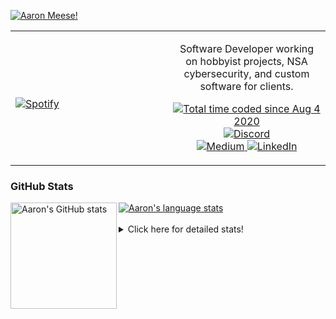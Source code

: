 [![Aaron Meese!](https://user-images.githubusercontent.com/17814535/88975338-a2aabf00-d27f-11ea-963f-8a19608716b4.png)](https://github.com/ajmeese7/readme-ascii "README ASCII")

<!-- Modified from project here: https://github.com/novatorem/novatorem -->
<table width="100%"> 
  <tr>
  <td width="50%">
      
&nbsp; <br> [![Spotify](https://ajmeese7.vercel.app/api/spotify)](https://open.spotify.com/user/ajmeese)

  </td>
  <td width="50%">
    <p align="center">
    Software Developer working on hobbyist projects, NSA cybersecurity, and custom software for clients.
    </p>
    <p align="center">
      <a href="https://wakatime.com/@f726891d-3b02-46cd-9b60-e8c59f9e2b14">
        <img src="https://wakatime.com/badge/user/f726891d-3b02-46cd-9b60-e8c59f9e2b14.svg" alt="Total time coded since Aug 4 2020" title="WakaTime" />
      </a>
      <a href="http://link.aaronmeese.com/discord">
        <img src="https://img.shields.io/badge/discord-ajmeese7%234835-369?style=flat-square&logo=discord&logoColor=white&color=purple" alt="Discord" title="Discord">
      </a>
      <br />
      <a href="https://link.aaronmeese.com/medium">
        <img src="https://img.shields.io/badge/medium-ajmeese7-1DB954?style=flat-square&logo=medium&logoColor=white" alt="Medium" title="Medium">
      </a>
      <a href="https://link.aaronmeese.com/linkedin">
        <img src="https://img.shields.io/badge/linkedIn-aaronmeese-1DB954?style=flat-square&logo=linkedin&logoColor=white&color=blue" alt="LinkedIn" title="LinkedIn">
      </a>
    </p>
  </td>

</table>

[//]: <> (The `&nbsp;` is to have Aphelion take up more space)

### GitHub Stats ###

<a href="https://profile-summary-for-github.com/user/ajmeese7">
  <img align="left" height="170px" src="https://github-readme-stats.vercel.app/api?username=ajmeese7&show_icons=true&line_height=27&count_private=true" alt="Aaron's GitHub stats"/>
  <img src="https://github-readme-stats.vercel.app/api/top-langs/?username=ajmeese7&hide_langs_below=5&layout=compact" alt="Aaron's language stats"/>
</a>

<br />
<br />
<details>
<summary>Click here for detailed stats!</summary>

### :zap: Recent Activity
<!--START_SECTION:activity-->
1. ❗️ Opened issue [#1845](https://github.com/HabitRPG/habitica-android/issues/1845) in [HabitRPG/habitica-android](https://github.com/HabitRPG/habitica-android)
2. ❗️ Opened issue [#106](https://github.com/meese-enterprises/meeseOS/issues/106) in [meese-enterprises/meeseOS](https://github.com/meese-enterprises/meeseOS)
3. ❗️ Opened issue [#43](https://github.com/os-js/osjs-filemanager-application/issues/43) in [os-js/osjs-filemanager-application](https://github.com/os-js/osjs-filemanager-application)
4. ❗️ Opened issue [#193](https://github.com/DustinBrett/daedalOS/issues/193) in [DustinBrett/daedalOS](https://github.com/DustinBrett/daedalOS)
5. ❗️ Opened issue [#42](https://github.com/os-js/osjs-filemanager-application/issues/42) in [os-js/osjs-filemanager-application](https://github.com/os-js/osjs-filemanager-application)
<!--END_SECTION:activity-->

### 🧐 Waka Stats
<!--START_SECTION:waka-->
![Code Time](http://img.shields.io/badge/Code%20Time-1%2C227%20hrs%2035%20mins-blue)

**🐱 My GitHub Data** 

> 🏆 1,076 Contributions in the Year 2022
 > 
> 📦 197.4 kB Used in GitHub's Storage 
 > 
> 💼 Opted to Hire
 > 
> 📜 80 Public Repositories 
 > 
> 🔑 29 Private Repositories  
 > 
**I'm an Early 🐤** 

```text
🌞 Morning    173 commits    █████░░░░░░░░░░░░░░░░░░░░   20.89% 
🌆 Daytime    310 commits    █████████░░░░░░░░░░░░░░░░   37.44% 
🌃 Evening    334 commits    ██████████░░░░░░░░░░░░░░░   40.34% 
🌙 Night      11 commits     ░░░░░░░░░░░░░░░░░░░░░░░░░   1.33%

```
📅 **I'm Most Productive on Sunday** 

```text
Monday       126 commits    ███░░░░░░░░░░░░░░░░░░░░░░   15.22% 
Tuesday      132 commits    ████░░░░░░░░░░░░░░░░░░░░░   15.94% 
Wednesday    87 commits     ██░░░░░░░░░░░░░░░░░░░░░░░   10.51% 
Thursday     119 commits    ███░░░░░░░░░░░░░░░░░░░░░░   14.37% 
Friday       87 commits     ██░░░░░░░░░░░░░░░░░░░░░░░   10.51% 
Saturday     120 commits    ███░░░░░░░░░░░░░░░░░░░░░░   14.49% 
Sunday       157 commits    ████░░░░░░░░░░░░░░░░░░░░░   18.96%

```


📊 **This Week I Spent My Time On** 

```text
⌚︎ Time Zone: America/New_York

💬 Programming Languages: 
JavaScript               7 hrs 4 mins        ███████████████████░░░░░░   78.19% 
Markdown                 1 hr 1 min          ██░░░░░░░░░░░░░░░░░░░░░░░   11.34% 
Python                   17 mins             ░░░░░░░░░░░░░░░░░░░░░░░░░   3.15% 
Bash                     15 mins             ░░░░░░░░░░░░░░░░░░░░░░░░░   2.78% 
C                        13 mins             ░░░░░░░░░░░░░░░░░░░░░░░░░   2.52%

🐱‍💻 Projects: 
aaronmeese.com           6 hrs 57 mins       ███████████████████░░░░░░   76.95% 
vault                    43 mins             ██░░░░░░░░░░░░░░░░░░░░░░░   8.08% 
osjs-server              25 mins             █░░░░░░░░░░░░░░░░░░░░░░░░   4.63% 
stack_overflow           20 mins             █░░░░░░░░░░░░░░░░░░░░░░░░   3.82% 
Learning C               13 mins             ░░░░░░░░░░░░░░░░░░░░░░░░░   2.58%

```

**I Mostly Code in JavaScript** 

```text
JavaScript               32 repos            ████████████░░░░░░░░░░░░░   48.48% 
HTML                     9 repos             ███░░░░░░░░░░░░░░░░░░░░░░   13.64% 
Python                   5 repos             ██░░░░░░░░░░░░░░░░░░░░░░░   7.58% 
Java                     4 repos             █░░░░░░░░░░░░░░░░░░░░░░░░   6.06% 
CSS                      3 repos             █░░░░░░░░░░░░░░░░░░░░░░░░   4.55%

```



 Last Updated on 30/08/2022 00:07:05 UTC
<!--END_SECTION:waka-->
</details>
